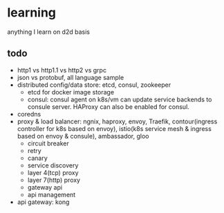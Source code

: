 # learning
anything I learn on d2d basis

## todo
* http1 vs http1.1 vs http2 vs grpc
* json vs protobuf, all language sample
* distributed config/data store: etcd, consul, zookeeper
    * etcd for docker image storage
    * consul: consul agent on k8s/vm can update service backends to consule server. HAProxy can also be enabled for consul.
* coredns
* proxy & load balancer: ngnix, haproxy, envoy, Traefik, contour(ingress controller for k8s based on envoy), istio(k8s service mesh & ingress based on envoy & consule), ambassador, gloo
    * circuit breaker
    * retry
    * canary
    * service discovery
    * layer 4(tcp) proxy
    * layer 7(http) proxy
    * gateway api
    * api management
* api gateway: kong
